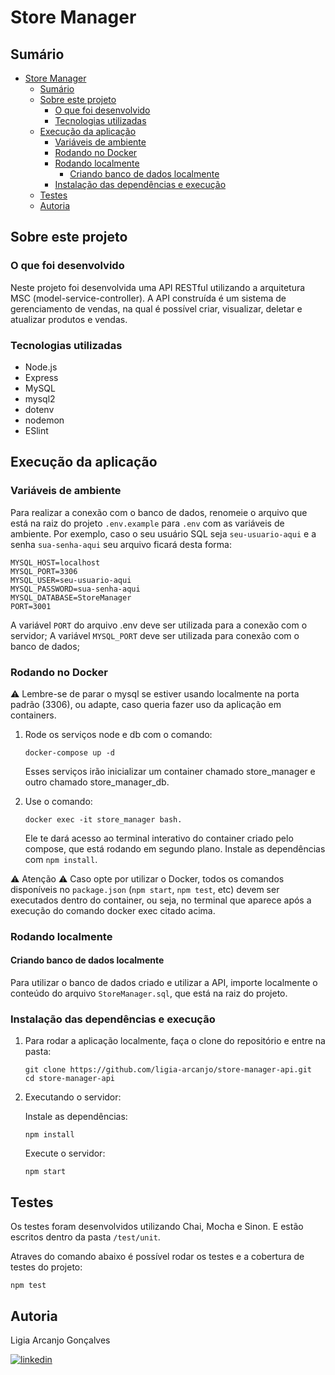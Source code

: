 # Store Manager

## Sumário

- [Store Manager](#store-manager)
  - [Sumário](#sumário)
  - [Sobre este projeto](#sobre-este-projeto)
    - [O que foi desenvolvido](#o-que-foi-desenvolvido)
    - [Tecnologias utilizadas](#tecnologias-utilizadas)
  - [Execução da aplicação](#execução-da-aplicação)
    - [Variáveis de ambiente](#variáveis-de-ambiente)
    - [Rodando no Docker](#rodando-no-docker)
    - [Rodando localmente](#rodando-localmente)
      - [Criando banco de dados localmente](#criando-banco-de-dados-localmente)
    - [Instalação das dependências e execução](#instalação-das-dependências-e-execução)
  - [Testes](#testes)
  - [Autoria](#autoria)

## Sobre este projeto

### O que foi desenvolvido

Neste projeto foi desenvolvida uma API RESTful utilizando a arquitetura MSC (model-service-controller). A API construída é um sistema de gerenciamento de vendas, na qual é possível criar, visualizar, deletar e atualizar produtos e vendas.

### Tecnologias utilizadas

- Node.js
- Express
- MySQL
- mysql2
- dotenv
- nodemon
- ESlint

## Execução da aplicação

### Variáveis de ambiente
Para realizar a conexão com o banco de dados, renomeie o arquivo que está na raiz do projeto `.env.example` para `.env` com as variáveis de ambiente. Por exemplo, caso o seu usuário SQL seja `seu-usuario-aqui` e a senha `sua-senha-aqui` seu arquivo ficará desta forma:

  ```
  MYSQL_HOST=localhost
  MYSQL_PORT=3306
  MYSQL_USER=seu-usuario-aqui
  MYSQL_PASSWORD=sua-senha-aqui
  MYSQL_DATABASE=StoreManager
  PORT=3001
  ```

A variável `PORT` do arquivo .env deve ser utilizada para a conexão com o servidor;
A variável `MYSQL_PORT` deve ser utilizada para conexão com o banco de dados;

### Rodando no Docker

⚠ Lembre-se de parar o mysql se estiver usando localmente na porta padrão (3306), ou adapte, caso queria fazer uso da aplicação em containers.

1) Rode os serviços node e db com o comando:

    ```
    docker-compose up -d
    ```

    Esses serviços irão inicializar um container chamado store_manager e outro chamado store_manager_db.

2) Use o comando:

    ```
    docker exec -it store_manager bash.
    ```

    Ele te dará acesso ao terminal interativo do container criado pelo compose, que está rodando em segundo plano.
    Instale as dependências com `npm install`.

⚠ Atenção ⚠ Caso opte por utilizar o Docker, todos os comandos disponíveis no `package.json` (`npm start`, `npm test`, etc) devem ser executados dentro do container, ou seja, no terminal que aparece após a execução do comando docker exec citado acima.

### Rodando localmente

#### Criando banco de dados localmente

Para utilizar o banco de dados criado e utilizar a API, importe localmente o conteúdo do arquivo `StoreManager.sql`, que está na raiz do projeto.

### Instalação das dependências e execução

1) Para rodar a aplicação localmente, faça o clone do repositório e entre na pasta:

    ```
    git clone https://github.com/ligia-arcanjo/store-manager-api.git
    cd store-manager-api
    ```

2) Executando o servidor:

    Instale as dependências:
    ```
    npm install
    ```

    Execute o servidor:
    ```
    npm start
    ```

## Testes

Os testes foram desenvolvidos utilizando Chai, Mocha e Sinon. E estão escritos dentro da pasta `/test/unit`.

Atraves do comando abaixo é possível rodar os testes e a cobertura de testes do projeto:

```
npm test
```

## Autoria

Ligia Arcanjo Gonçalves

[![linkedin](https://img.shields.io/badge/linkedin-0A66C2?style=for-the-badge&logo=linkedin&logoColor=white)](https://www.linkedin.com/in/ligiaarcanjo/)
